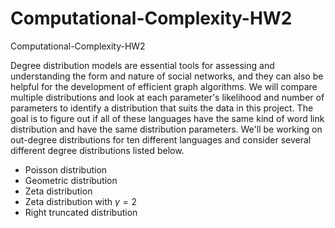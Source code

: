 # Computational-Complexity-HW2
Computational-Complexity-HW2


Degree distribution models are essential tools for assessing and understanding the form and nature of social networks, and they can also be helpful for the development of efficient graph algorithms. We will compare multiple distributions and look at each parameter's likelihood and number of parameters to identify a distribution that suits the data in this project.
The goal is to figure out if all of these languages have the same kind of word link distribution and have the same distribution parameters.
We'll be working on out-degree distributions for ten different languages and consider several different degree distributions listed below.
- Poisson distribution
- Geometric distribution
- Zeta distribution
- Zeta distribution with $\gamma=2$
- Right truncated distribution
